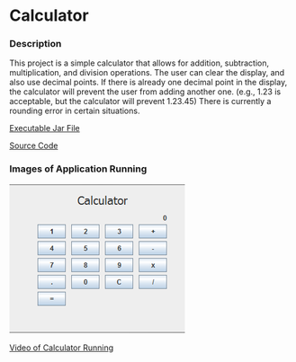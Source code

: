 # Calculator

### Description

This project is a simple calculator that allows for addition, subtraction, multiplication, and division operations. The user can clear the display, and also use decimal points. If there is already one decimal point in the display, the calculator will prevent the user from adding another one. (e.g., 1.23 is acceptable, but the calculator will prevent 1.23.45) There is currently a rounding error in certain situations.

[Executable Jar File](https://github.com/aaWang27/Calculator/raw/main/Calculator.jar)

[Source Code](https://github.com/aaWang27/Calculator/raw/main/CalculatorCode.zip)

### Images of Application Running

![](https://github.com/aaWang27/Calculator/blob/main/images/CalculatorStart.PNG?raw=true)

[Video of Calculator Running](https://github.com/aaWang27/Calculator/raw/main/images/CalculatorRunning.avi)
